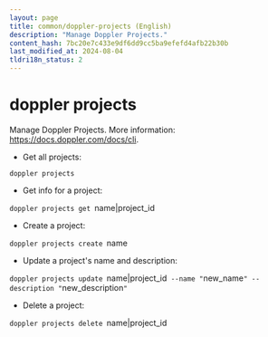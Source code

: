 ```yaml
---
layout: page
title: common/doppler-projects (English)
description: "Manage Doppler Projects."
content_hash: 7bc20e7c433e9df6dd9cc5ba9efefd4afb22b30b
last_modified_at: 2024-08-04
tldri18n_status: 2
---
```

# doppler projects

Manage Doppler Projects.
More information: <https://docs.doppler.com/docs/cli>.

- Get all projects:

`doppler projects`

- Get info for a project:

`doppler projects get `<span class="tldr-var badge badge-pill bg-dark-lm bg-white-dm text-white-lm text-dark-dm font-weight-bold">name|project_id</span>

- Create a project:

`doppler projects create `<span class="tldr-var badge badge-pill bg-dark-lm bg-white-dm text-white-lm text-dark-dm font-weight-bold">name</span>

- Update a project's name and description:

`doppler projects update `<span class="tldr-var badge badge-pill bg-dark-lm bg-white-dm text-white-lm text-dark-dm font-weight-bold">name|project_id</span>` --name "`<span class="tldr-var badge badge-pill bg-dark-lm bg-white-dm text-white-lm text-dark-dm font-weight-bold">new_name</span>`" --description "`<span class="tldr-var badge badge-pill bg-dark-lm bg-white-dm text-white-lm text-dark-dm font-weight-bold">new_description</span>`"`

- Delete a project:

`doppler projects delete `<span class="tldr-var badge badge-pill bg-dark-lm bg-white-dm text-white-lm text-dark-dm font-weight-bold">name|project_id</span>
